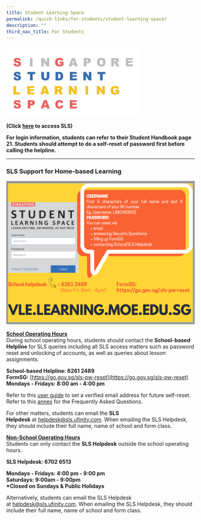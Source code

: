 ```yaml
---
title: Student Learning Space
permalink: /quick-links/for-students/student-learning-space/
description: ""
third_nav_title: For Students
---
```

<img src="/images/SLS.jpg" 
    style="width:70%">

**(Click [here](https://vle.learning.moe.edu.sg/login) to access SLS)**

**For login information, students can refer to their Student Handbook page 21. Students should attempt to do a self-reset of password first before calling the helpline.**

-------------

### SLS Support for Home-based Learning

![](/images/SLS%20poster2.png)

<u><strong> School Operating Hours </strong></u> <br>
During school operating hours, students should contact the **School-based Helpline** for SLS queries including all SLS access matters such as password reset and unlocking of accounts, as well as queries about lesson assignments.

**School-based Helpline: 6261 2489** <br>
**FormSG:** [https://go.gov.sg/sls-pw-reset](https://go.gov.sg/sls-pw-reset) <br>
**Mondays - Fridays: 8:00 am - 4:00 pm**

Refer to this [user guide](/files/User%20Guide%20-%20Register%20Verified%20Email%20Address.pdf) to set a verified email address for future self-reset. <br>
Refer to this [annex](https://drive.google.com/file/d/17Ski4MC6JAnB3xoEkFmkWG4Vc9daD3GE/view) for the Frequently Asked Questions.  

For other matters, students can email the **SLS Helpdesk** at [helpdesk@sls.ufinity.com](mailto:helpdesk@sls.ufinity.com). When emailing the SLS Helpdesk, they should include their full name, name of school and form class.

<u><Strong> Non-School Operating Hours </strong></u><br>
Students can only contact the **SLS Helpdesk** outside the school operating hours.

**SLS Helpdesk: 6702 6513** 

**Mondays - Fridays: 4:00 pm - 9:00 pm** <br>
**Saturdays: 9:00am - 9:00pm** <br>
**\*Closed on Sundays & Public Holidays**

Alternatively, students can email the SLS Helpdesk at [helpdesk@sls.ufinity.com](mailto:helpdesk@sls.ufinity.com). When emailing the SLS Helpdesk, they should include their full name, name of school and form class.
